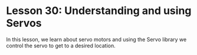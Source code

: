 # Lesson 30: Understanding and using Servos
In this lesson, we learn about servo motors and using the Servo library we control the servo to get to a desired location.
